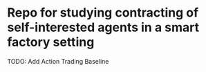 # Repo for studying contracting of self-interested agents in a smart factory setting
        
 
 TODO: Add Action Trading Baseline
 